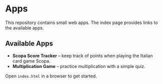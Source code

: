 # Apps

This repository contains small web apps. The index page provides links to the available apps.

## Available Apps

- **Scopa Score Tracker** – keep track of points when playing the Italian card game Scopa.
- **Multiplication Game** – practice multiplication with a simple quiz.

Open `index.html` in a browser to get started.
